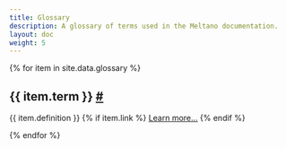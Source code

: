 ```yaml
---
title: Glossary
description: A glossary of terms used in the Meltano documentation.
layout: doc
weight: 5
---
```


{% for item in site.data.glossary %}

<h2>{{ item.term }} <a href="https://docs.meltano.com/reference/glossary#{{ item.shorthand }}">#</a></h2>

<p>{{ item.definition }}
{% if item.link %}
<a href="{{ item.link }}">Learn more...</a>
{% endif %}
</p>

{% endfor %}
